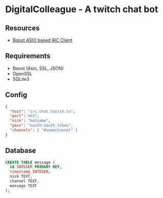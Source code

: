 # DigitalColleague - A twitch chat bot

## Resources
- [Boost ASIO based IRC Client](https://github.com/KrzaQ/boost-asio-irc-client)

## Requirements
- Boost (Asio, SSL, JSON)
- OpenSSL
- SQLite3

## Config
```json
{
  "host": "irc.chat.twitch.tv",
  "port": 6697,
  "nick": "botname",
  "pass": "oauth:oauth_token",
  "channels": [ "#somechannel" ]
}
```

## Database
```sql
CREATE TABLE message (
  id INTEGER PRIMARY KEY,
  timestamp INTEGER,
  nick TEXT,
  channel TEXT,
  message TEXT
);
```
